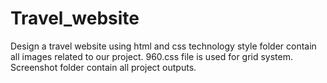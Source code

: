 # Travel_website
Design a travel website using html and css technology
style folder contain all images related to our project.
960.css file is used for grid system.
Screenshot folder contain all project outputs.

